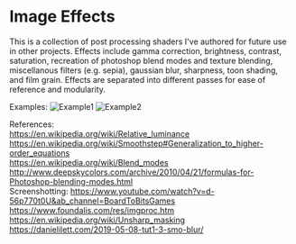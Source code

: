 # Image Effects

This is a collection of post processing shaders I've authored for future use in other projects. Effects include gamma correction, brightness, contrast, saturation, recreation of photoshop blend modes and texture blending, miscellanous filters (e.g. sepia), gaussian blur, sharpness, toon shading, and film grain. Effects are separated into different passes for ease of reference and modularity.

Examples:
![Example1](https://github.com/GarrettGunnell/Image-Effects/blob/main/Examples/output.png)
![Example2](https://github.com/GarrettGunnell/Image-Effects/blob/main/Examples/output2.png)

References: <br>
https://en.wikipedia.org/wiki/Relative_luminance <br>
https://en.wikipedia.org/wiki/Smoothstep#Generalization_to_higher-order_equations <br>
https://en.wikipedia.org/wiki/Blend_modes <br>
http://www.deepskycolors.com/archive/2010/04/21/formulas-for-Photoshop-blending-modes.html <br>
Screenshotting: https://www.youtube.com/watch?v=d-56p770t0U&ab_channel=BoardToBitsGames <br>
https://www.foundalis.com/res/imgproc.htm <br>
https://en.wikipedia.org/wiki/Unsharp_masking <br>
https://danielilett.com/2019-05-08-tut1-3-smo-blur/